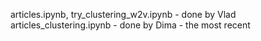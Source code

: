 articles.ipynb, try_clustering_w2v.ipynb - done by Vlad  
articles_clustering.ipynb - done by Dima - the most recent
